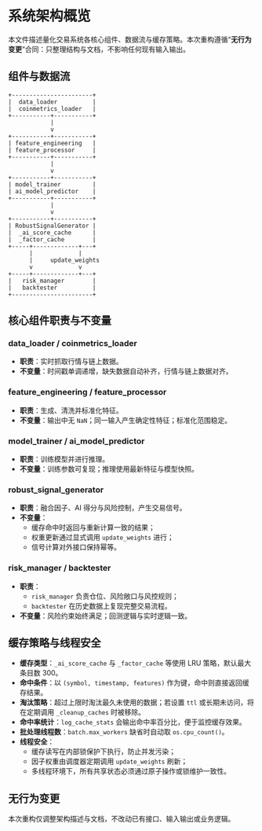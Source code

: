 # 系统架构概览

本文件描述量化交易系统各核心组件、数据流与缓存策略。本次重构遵循“**无行为变更**”合同：只整理结构与文档，不影响任何现有输入输出。

## 组件与数据流

```
+-----------------------+
|  data_loader          |
|  coinmetrics_loader   |
+-----------+-----------+
            |
            v
+-----------+-----------+
| feature_engineering   |
| feature_processor     |
+-----------+-----------+
            |
            v
+-----------+-----------+
| model_trainer         |
| ai_model_predictor    |
+-----------+-----------+
            |
            v
+-----------+-----------+
| RobustSignalGenerator |
|  _ai_score_cache      |
|  _factor_cache        |
+-----+-------------+---+
      |             |
      |     update_weights
      v             v
+-----+-------------+---+
|   risk_manager        |
|   backtester          |
+-----------------------+
```

## 核心组件职责与不变量

### data_loader / coinmetrics_loader
- **职责**：实时抓取行情与链上数据。
- **不变量**：时间戳单调递增，缺失数据自动补齐，行情与链上数据对齐。

### feature_engineering / feature_processor
- **职责**：生成、清洗并标准化特征。
- **不变量**：输出中无 `NaN`；同一输入产生确定性特征；标准化范围稳定。

### model_trainer / ai_model_predictor
- **职责**：训练模型并进行推理。
- **不变量**：训练参数可复现；推理使用最新特征与模型快照。

### robust_signal_generator
- **职责**：融合因子、AI 得分与风险控制，产生交易信号。
- **不变量**：
  - 缓存命中时返回与重新计算一致的结果；
  - 权重更新通过显式调用 `update_weights` 进行；
  - 信号计算对外接口保持幂等。

### risk_manager / backtester
- **职责**：
  - `risk_manager` 负责仓位、风险敞口与风控规则；
  - `backtester` 在历史数据上复现完整交易流程。
- **不变量**：风险约束始终满足；回测逻辑与实时逻辑一致。

## 缓存策略与线程安全
- **缓存类型**：`_ai_score_cache` 与 `_factor_cache` 等使用 LRU 策略，默认最大条目数 300。
- **命中条件**：以 `(symbol, timestamp, features)` 作为键，命中则直接返回缓存结果。
- **淘汰策略**：超过上限时淘汰最久未使用的数据；若设置 `ttl` 或长期未访问，将在定期调用 `_cleanup_caches` 时被移除。
- **命中率统计**：`log_cache_stats` 会输出命中率百分比，便于监控缓存效果。
- **批处理线程数**：`batch.max_workers` 缺省时自动取 `os.cpu_count()`。
- **线程安全**：
  - 缓存读写在内部锁保护下执行，防止并发污染；
  - 因子权重由调度器定期调用 `update_weights` 刷新；
  - 多线程环境下，所有共享状态必须通过原子操作或锁维护一致性。

## 无行为变更
本次重构仅调整架构描述与文档，不改动已有接口、输入输出或业务逻辑。

